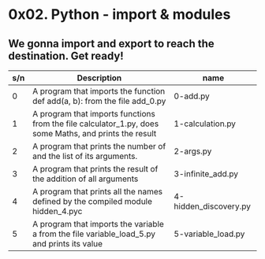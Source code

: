 # 0x02. Python - import & modules

## We gonna import and export to reach the destination. Get ready!

| s/n | Description                                                                                            | name                  |
| --- | ------------------------------------------------------------------------------------------------------ | --------------------- |
| 0   | A program that imports the function def add(a, b): from the file add_0.py                              | 0-add.py              |
| 1   | A program that imports functions from the file calculator_1.py, does some Maths, and prints the result | 1-calculation.py      |
| 2   | A program that prints the number of and the list of its arguments.                                     | 2-args.py             |
| 3   | A program that prints the result of the addition of all arguments                                      | 3-infinite_add.py     |
| 4   | A program that prints all the names defined by the compiled module hidden_4.pyc                        | 4-hidden_discovery.py |
| 5   | A program that imports the variable a from the file variable_load_5.py and prints its value            | 5-variable_load.py    |
